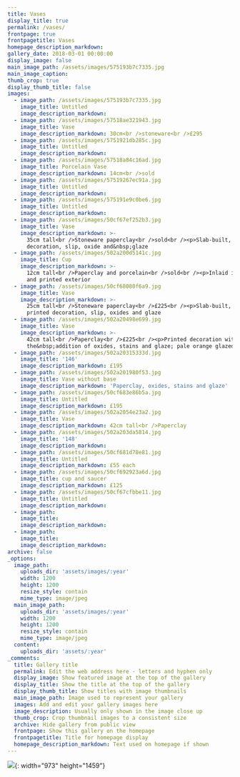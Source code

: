 ```yaml
---
title: Vases
display_title: true
permalink: /vases/
frontpage: true
frontpagetitle: Vases
homepage_description_markdown:
gallery_date: 2018-03-01 00:00:00
display_image: false
main_image_path: /assets/images/575193b7c7335.jpg
main_image_caption:
thumb_crop: true
display_thumb_title: false
images:
  - image_path: /assets/images/575193b7c7335.jpg
    image_title: Untitled
    image_description_markdown:
  - image_path: /assets/images/57518ae321943.jpg
    image_title: Vase
    image_description_markdown: 30cm<br />stoneware<br />£295
  - image_path: /assets/images/5751921db285c.jpg
    image_title: Untitled
    image_description_markdown:
  - image_path: /assets/images/57518a84c16ad.jpg
    image_title: Porcelain Vase
    image_description_markdown: 14cm<br />sold
  - image_path: /assets/images/57519267ec91a.jpg
    image_title: Untitled
    image_description_markdown:
  - image_path: /assets/images/575191e9c0be6.jpg
    image_title: Untitled
    image_description_markdown:
  - image_path: /assets/images/50cf67ef252b3.jpg
    image_title: Vase
    image_description_markdown: >-
      35cm tall<br />Stoneware paperclay<br />sold<br /><p>Slab-built, printed
      decoration, slip, oxide and&nbsp;glaze
  - image_path: /assets/images/502a200d5141c.jpg
    image_title: Cup
    image_description_markdown: >-
      12cm tall<br />Paperclay and porcelain<br />sold<br /><p>Inlaid interior
      and printed exterior
  - image_path: /assets/images/50cf68080f6a9.jpg
    image_title: Vase
    image_description_markdown: >-
      25cm tall<br />Stoneware paperclay<br />£225<br /><p>Slab-built, inlay and
      printed decoration, slip, oxides and glaze
  - image_path: /assets/images/502a20498e699.jpg
    image_title: Vase
    image_description_markdown: >-
      42cm tall<br />Paperclay<br />£225<br /><p>Printed decoration with
      the&nbsp;addition of oxides, stains and glaze; pale orange glazed interior
  - image_path: /assets/images/502a20315333d.jpg
    image_title: '146'
    image_description_markdown: £195
  - image_path: /assets/images/502a201980f53.jpg
    image_title: Vase without base
    image_description_markdown: 'Paperclay, oxides, stains and glaze'
  - image_path: /assets/images/50cf683e86b5a.jpg
    image_title: Untitled
    image_description_markdown: £195
  - image_path: /assets/images/502a2054e23a2.jpg
    image_title: Vase
    image_description_markdown: 42cm tall<br />Paperclay
  - image_path: /assets/images/502a203da5814.jpg
    image_title: '148'
    image_description_markdown:
  - image_path: /assets/images/50cf681d78e81.jpg
    image_title: Untitled
    image_description_markdown: £55 each
  - image_path: /assets/images/50cf692923a6d.jpg
    image_title: cup and saucer
    image_description_markdown: £125
  - image_path: /assets/images/50cf67cfbbe11.jpg
    image_title: Untitled
    image_description_markdown:
  - image_path:
    image_title:
    image_description_markdown:
  - image_path:
    image_title:
    image_description_markdown:
archive: false
_options:
  image_path:
    uploads_dir: 'assets/images/:year'
    width: 1200
    height: 1200
    resize_style: contain
    mime_type: image/jpeg
  main_image_path:
    uploads_dir: 'assets/images/:year'
    width: 1200
    height: 1200
    resize_style: contain
    mime_type: image/jpeg
  content:
    uploads_dir: 'assets/:year'
_comments:
  title: Gallery title
  permalink: Edit the web address here - letters and hyphen only
  display_image: Show featured image at the top of the gallery
  display_title: Show the title at the top of the gallery
  display_thumb_title: Show titles with image thumbnails
  main_image_path: Image used to represent your gallery
  images: Add and edit your gallery images here
  image_description: Usually only shown in the image close up
  thumb_crop: Crop thumbnail images to a consistent size
  archive: Hide gallery from public view
  frontpage: Show this gallery on the homepage
  frontpagetitle: Title for homepage display
  homepage_description_markdown: Text used on homepage if shown
---
```


![](/assets/2020/phil-jolley-ceramics-large-vase-architectural-stamps-50cm-£365.jpg){: width="973" height="1459"}